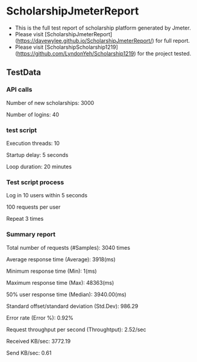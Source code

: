 # ScholarshipJmeterReport

- This is the full test report of scholarship platform generated by Jmeter.
- Please visit [ScholarshipJmeterReport] (https://davewylee.github.io/ScholarshipJmeterReport/) for full report.
- Please visit [ScholarshipScholarship1219] (https://github.com/LyndonYeh/Scholarship1219) for the project tested.

## TestData

### API calls

Number of new scholarships: 3000

Number of logins: 40

### test script

Execution threads: 10

Startup delay: 5 seconds

Loop duration: 20 minutes

### Test script process

Log in 10 users within 5 seconds

100 requests per user

Repeat 3 times

### Summary report

Total number of requests (#Samples): 3040 times

Average response time (Average): 3918(ms)

Minimum response time (Min): 1(ms)

Maximum response time (Max): 48363(ms)

50% user response time (Median): 3940.00(ms)

Standard offset/standard deviation (Std.Dev): 986.29

Error rate (Error %): 0.92%

Request throughput per second (Throughtput): 2.52/sec

Received KB/sec: 3772.19

Send KB/sec: 0.61
